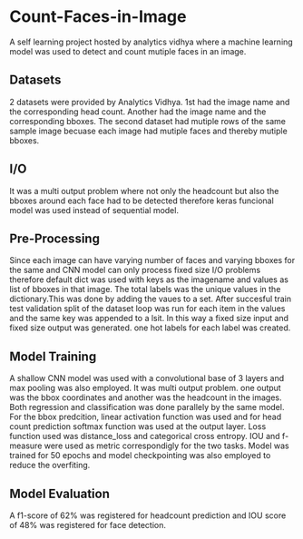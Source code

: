 # Count-Faces-in-Image
A self learning project hosted by analytics vidhya where a machine learning model was used to detect and count mutiple faces in an image.

## Datasets
2 datasets were provided by Analytics Vidhya. 1st had the image name and the corresponding head count. Another had the image name and the corresponding bboxes. The second dataset had mutiple rows of the same sample image becuase each image had mutiple faces and thereby mutiple bboxes.

## I/O
It was a multi output problem where not only the headcount but also the bboxes around each face had to be detected therefore keras funcional model was used instead of sequential model. 

## Pre-Processing
Since each image can have varying number of faces and varying bboxes for the same and CNN model can only process fixed size I/O problems therefore default dict was used with keys as the imagename and values as list of bboxes in that image. The total labels was the unique values in the dictionary.This was done by adding the vaues to a set. After succesful train test validation split of the dataset loop was run for each item in the values and the same key was appended to a lsit. In this way a fixed size input and fixed size output was generated. one hot labels for each label was created.

## Model Training
A shallow CNN model was used with a convolutional base of 3 layers and max pooling was also employed. It was multi output problem. one output was the bbox coordinates and another was the headcount in the images. Both regression and classification was done parallely by the same model. For the bbox predcition, linear activation function was used and for head count prediction softmax function was used at the output layer. Loss function used was distance_loss and categorical cross entropy. IOU and f-measure were used as metric correspondigly for the two tasks. Model was trained for 50 epochs and model checkpointing was also employed to reduce the overfiting.

## Model Evaluation
A f1-score of 62% was registered for headcount prediction and IOU score of 48% was registered for face detection.

 
